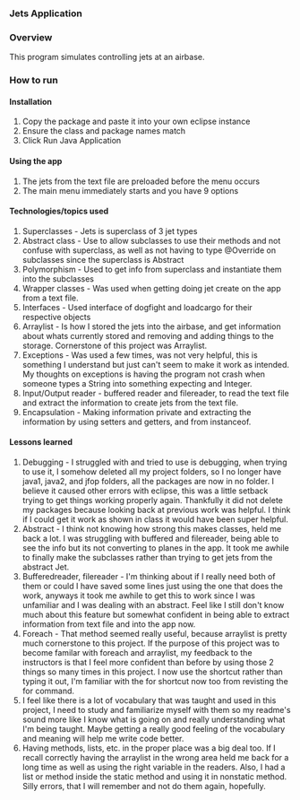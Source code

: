 ### Jets Application
### Overview
This program simulates controlling jets at an airbase.
### How to run
#### Installation
1. Copy the package and paste it into your own eclipse instance
2. Ensure the class and package names match
3. Click Run Java Application
#### Using the app
1. The jets from the text file are preloaded before the menu occurs
2. The main menu immediately starts and you have 9 options

#### Technologies/topics used
1. Superclasses - Jets is superclass of 3 jet types
2. Abstract class - Use to allow subclasses to use their methods and not confuse with superclass, as well as not having to type @Override on subclasses since the superclass is Abstract
3. Polymorphism - Used to get info from superclass and instantiate them into the subclasses
4. Wrapper classes - Was used when getting doing jet create on the app from a text file.
5. Interfaces - Used interface of dogfight and loadcargo for their respective objects
6. Arraylist - Is how I stored the jets into the airbase, and get information about whats currently stored and removing and adding things to the storage. Cornerstone of this project was Arraylist.
7. Exceptions - Was used a few times, was not very helpful, this is something I understand but just can't seem to make it work as intended. My thoughts on exceptions is having the program not crash when someone types a String into something expecting and Integer.
8. Input/Output reader - buffered reader and filereader, to read the text file and extract the information to create jets from the text file.
9. Encapsulation - Making information private and extracting the information by using setters and getters, and from instanceof.
#### Lessons learned
1. Debugging - I struggled with and tried to use is debugging, when trying to use it, I somehow deleted all my project folders, so I no longer have java1, java2, and jfop folders, all the packages are now in no folder. I believe it caused other errors with eclipse, this was a little setback trying to get things working properly again. Thankfully it did not delete my packages because looking back at previous work was helpful. I think if I could get it work as shown in class it would have been super helpful.
2. Abstract - I think not knowing how strong this makes classes, held me back a lot. I was struggling with buffered and filereader, being able to see the info but its not converting to planes in the app. It took me awhile to finally make the subclasses rather than trying to get jets from the abstract Jet.
3. Bufferedreader, filereader - I'm thinking about if I really need both of them or could I have saved some lines just using the one that does the work, anyways it took me awhile to get this to work since I was unfamiliar and I was dealing with an abstract. Feel like I still don't know much about this feature but somewhat confident in being able to extract information from text file and into the app now.
4. Foreach - That method seemed really useful, because arraylist is pretty much cornerstone to this project. If the purpose of this project was to become familar with foreach and arraylist, my feedback to the instructors is that I feel more confident than before by using those 2 things so many times in this project. I now use the shortcut rather than typing it out, I'm familiar with the for shortcut now too from revisting the for command.
5. I feel like there is a lot of vocabulary that was taught and used in this project, I need to study and familiarize myself with them so my readme's sound more like I know what is going on and really understanding what I'm being taught. Maybe getting a really good feeling of the vocabulary and meaning will help me write code better.
6. Having methods, lists, etc. in the proper place was a big deal too. If I recall correctly having the arraylist in the wrong area held me back for a long time as well as using the right variable in the readers. Also, I had a list or method inside the static method and using it in nonstatic method. Silly errors, that I will remember and not do them again, hopefully.
